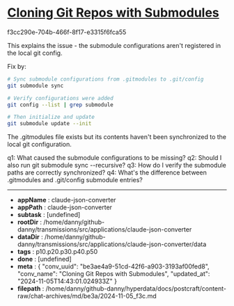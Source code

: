 # [Cloning Git Repos with Submodules](https://claude.ai/chat/be3ae4a9-51cd-42f6-a903-3193af00fed8)

f3cc290e-704b-466f-8f17-e3315f6fca55

 This explains the issue - the submodule configurations aren't registered in the local git config.

Fix by:
```bash
# Sync submodule configurations from .gitmodules to .git/config
git submodule sync

# Verify configurations were added
git config --list | grep submodule

# Then initialize and update
git submodule update --init
```

The .gitmodules file exists but its contents haven't been synchronized to the local git configuration.

q1: What caused the submodule configurations to be missing?
q2: Should I also run git submodule sync --recursive?
q3: How do I verify the submodule paths are correctly synchronized?
q4: What's the difference between .gitmodules and .git/config submodule entries?

---

* **appName** : claude-json-converter
* **appPath** : claude-json-converter
* **subtask** : [undefined]
* **rootDir** : /home/danny/github-danny/transmissions/src/applications/claude-json-converter
* **dataDir** : /home/danny/github-danny/transmissions/src/applications/claude-json-converter/data
* **tags** : p10.p20.p30.p40.p50
* **done** : [undefined]
* **meta** : {
  "conv_uuid": "be3ae4a9-51cd-42f6-a903-3193af00fed8",
  "conv_name": "Cloning Git Repos with Submodules",
  "updated_at": "2024-11-05T14:43:01.024933Z"
}
* **filepath** : /home/danny/github-danny/hyperdata/docs/postcraft/content-raw/chat-archives/md/be3a/2024-11-05_f3c.md